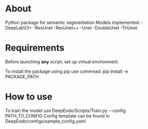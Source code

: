 # About
Python package for semantic segmentation
Models implemented:
-DeepLabV3+
-ResUnet
-ResUnet++
-Unet
-DoubleUnet
-TriUnet

# Requirements
Before launching **any** script, set up virtual environment.

To install the package using pip use commnad:
pip install -e PACKAGE_PATH


# How to use
To train the model use DeepEndo/Scripts/Train.py --config PATH_TO_CONFIG
Config template can be found in DeepEndo/configs/sample_config.yaml
